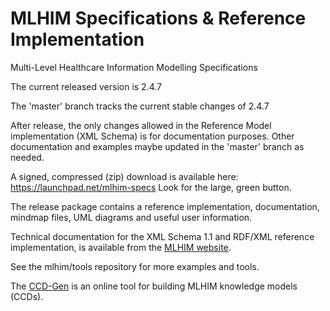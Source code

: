 MLHIM Specifications & Reference Implementation
===============================================

Multi-Level Healthcare Information Modelling Specifications

The current released version is 2.4.7

The 'master' branch tracks the current stable changes of 2.4.7

After release, the only changes allowed in the Reference Model implementation (XML Schema) is for documentation purposes. Other documentation and examples maybe updated in the 'master' branch as needed.

A signed, compressed (zip) download is available here: https://launchpad.net/mlhim-specs Look for the large, green button. 

The release package contains a reference implementation, documentation, mindmap files, UML diagrams and useful user information. 

Technical documentation for the XML Schema 1.1 and RDF/XML reference implementation, is available from the
[MLHIM website](http://mlhim.org/documents.html).

See the mlhim/tools repository for more examples and tools. 

The [CCD-Gen](http://www.ccdgen.com) is an online tool for building MLHIM knowledge models (CCDs).


